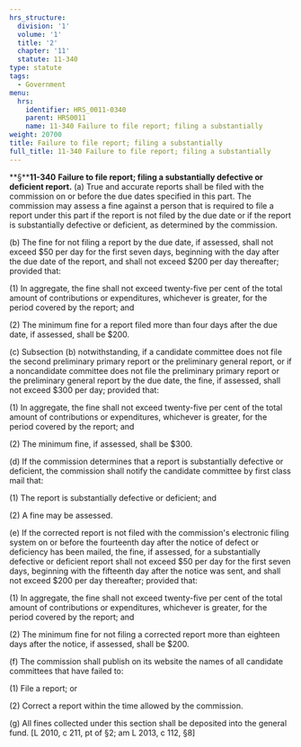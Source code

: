 ```yaml
---
hrs_structure:
  division: '1'
  volume: '1'
  title: '2'
  chapter: '11'
  statute: 11-340
type: statute
tags:
  - Government
menu:
  hrs:
    identifier: HRS_0011-0340
    parent: HRS0011
    name: 11-340 Failure to file report; filing a substantially
weight: 20700
title: Failure to file report; filing a substantially
full_title: 11-340 Failure to file report; filing a substantially
---
```

**§****11-340** **Failure to file report; filing a substantially defective or deficient report.** (a) True and accurate reports shall be filed with the commission on or before the due dates specified in this part. The commission may assess a fine against a person that is required to file a report under this part if the report is not filed by the due date or if the report is substantially defective or deficient, as determined by the commission.

(b) The fine for not filing a report by the due date, if assessed, shall not exceed $50 per day for the first seven days, beginning with the day after the due date of the report, and shall not exceed $200 per day thereafter; provided that:

(1) In aggregate, the fine shall not exceed twenty-five per cent of the total amount of contributions or expenditures, whichever is greater, for the period covered by the report; and

(2) The minimum fine for a report filed more than four days after the due date, if assessed, shall be $200.

(c) Subsection (b) notwithstanding, if a candidate committee does not file the second preliminary primary report or the preliminary general report, or if a noncandidate committee does not file the preliminary primary report or the preliminary general report by the due date, the fine, if assessed, shall not exceed $300 per day; provided that:

(1) In aggregate, the fine shall not exceed twenty-five per cent of the total amount of contributions or expenditures, whichever is greater, for the period covered by the report; and

(2) The minimum fine, if assessed, shall be $300.

(d) If the commission determines that a report is substantially defective or deficient, the commission shall notify the candidate committee by first class mail that:

(1) The report is substantially defective or deficient; and

(2) A fine may be assessed.

(e) If the corrected report is not filed with the commission's electronic filing system on or before the fourteenth day after the notice of defect or deficiency has been mailed, the fine, if assessed, for a substantially defective or deficient report shall not exceed $50 per day for the first seven days, beginning with the fifteenth day after the notice was sent, and shall not exceed $200 per day thereafter; provided that:

(1) In aggregate, the fine shall not exceed twenty-five per cent of the total amount of contributions or expenditures, whichever is greater, for the period covered by the report; and

(2) The minimum fine for not filing a corrected report more than eighteen days after the notice, if assessed, shall be $200.

(f) The commission shall publish on its website the names of all candidate committees that have failed to:

(1) File a report; or

(2) Correct a report within the time allowed by the commission.

(g) All fines collected under this section shall be deposited into the general fund. [L 2010, c 211, pt of §2; am L 2013, c 112, §8]